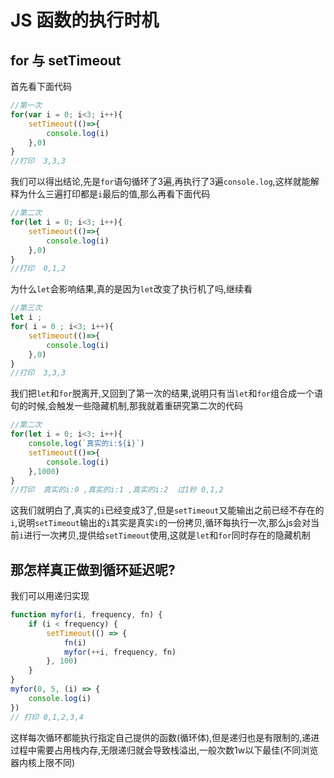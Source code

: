 # JS 函数的执行时机
## for 与 setTimeout
首先看下面代码
```js
//第一次
for(var i = 0; i<3; i++){
    setTimeout(()=>{
        console.log(i)
    },0)
}
//打印  3,3,3
```
我们可以得出结论,先是`for`语句循环了3遍,再执行了3遍`console.log`,这样就能解释为什么三遍打印都是`i`最后的值,那么再看下面代码
```js
//第二次
for(let i = 0; i<3; i++){
    setTimeout(()=>{
        console.log(i)
    },0)
}
//打印  0,1,2
```
为什么`let`会影响结果,真的是因为`let`改变了执行机了吗,继续看
```js
//第三次
let i ;
for( i = 0 ; i<3; i++){
    setTimeout(()=>{
        console.log(i)
    },0)
}
//打印  3,3,3
```
我们把`let`和`for`脱离开,又回到了第一次的结果,说明只有当`let`和`for`组合成一个语句的时候,会触发一些隐藏机制,那我就着重研究第二次的代码
```js
//第二次
for(let i = 0; i<3; i++){
    console,log(`真实的i:${i}`)
    setTimeout(()=>{
        console.log(i)
    },1000)
}
//打印  真实的i:0 ,真实的i:1 ,真实的i:2  过1秒 0,1,2
```
这我们就明白了,真实的`i`已经变成3了,但是`setTimeout`又能输出之前已经不存在的`i`,说明`setTimeout`输出的`i`其实是真实`i`的一份拷贝,循环每执行一次,那么js会对当前`i`进行一次拷贝,提供给`setTimeout`使用,这就是`let`和`for`同时存在的隐藏机制

## 那怎样真正做到循环延迟呢?
我们可以用递归实现
```js
function myfor(i, frequency, fn) {
    if (i < frequency) {
        setTimeout(() => {
            fn(i)
            myfor(++i, frequency, fn)
        }, 100)
    }
}
myfor(0, 5, (i) => {
    console.log(i)
})
// 打印 0,1,2,3,4
```
这样每次循环都能执行指定自己提供的函数(循环体),但是递归也是有限制的,递进过程中需要占用栈内存,无限递归就会导致栈溢出,一般次数1w以下最佳(不同浏览器内核上限不同)
